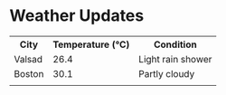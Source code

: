 # Weather Updates

<!-- WEATHER-UPDATE-START -->
<table><tr><th>City</th><th>Temperature (°C)</th><th>Condition</th></tr><tr><td>Valsad</td><td>26.4</td><td>Light rain shower</td></tr><tr><td>Boston</td><td>30.1</td><td>Partly cloudy</td></tr><tr><td></td><td></td><td></td></tr></table>
<!-- WEATHER-UPDATE-END -->
